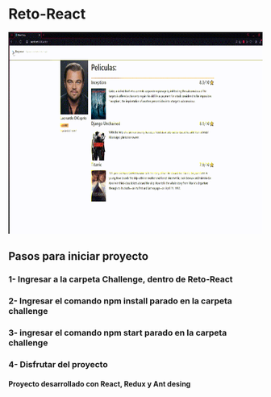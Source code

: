 # Reto-React

<p align="center">
  <img height="400" src="./gifWeb.gif" />
</p>

## Pasos para iniciar proyecto
### 1- Ingresar a la carpeta Challenge, dentro de Reto-React
### 2- Ingresar el comando npm install parado en la carpeta challenge
### 3- ingresar el comando npm start parado en la carpeta challenge
### 4- Disfrutar del proyecto

#### Proyecto desarrollado con React, Redux y Ant desing